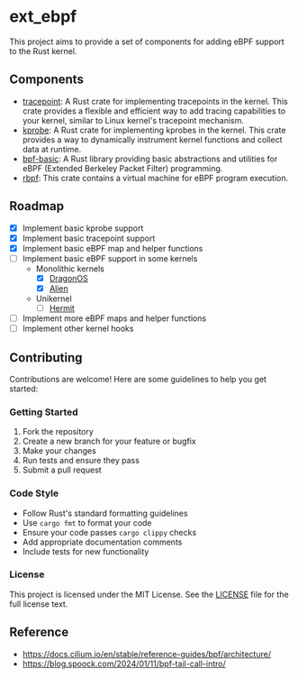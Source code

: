 # ext_ebpf

This project aims to provide a set of components for adding eBPF support to the Rust kernel.


## Components

- [tracepoint](tracepoint/): A Rust crate for implementing tracepoints in the kernel. This crate provides a flexible and efficient way to add tracing capabilities to your kernel, similar to Linux kernel's tracepoint mechanism.
- [kprobe](kprobe/): A Rust crate for implementing kprobes in the kernel. This crate provides a way to dynamically instrument kernel functions and collect data at runtime.
- [bpf-basic](bpf-basic/): A Rust library providing basic abstractions and utilities for eBPF (Extended Berkeley Packet Filter) programming.
- [rbpf](rbpf/): This crate contains a virtual machine for eBPF program execution.


## Roadmap
- [x] Implement basic kprobe support
- [x] Implement basic tracepoint support
- [x] Implement basic eBPF map and helper functions
- [ ] Implement basic eBPF support in some kernels 
    - Monolithic kernels
        - [x] [DragonOS](https://github.com/DragonOS-Community/DragonOS)
        - [x] [Alien](https://github.com/Godones/Alien)
    - Unikernel
        - [ ] [Hermit](https://github.com/hermit-os/kernel) 
- [ ] Implement more eBPF maps and helper functions
- [ ] Implement other kernel hooks

## Contributing

Contributions are welcome! Here are some guidelines to help you get started:

### Getting Started

1. Fork the repository
2. Create a new branch for your feature or bugfix
3. Make your changes
4. Run tests and ensure they pass
5. Submit a pull request

### Code Style

- Follow Rust's standard formatting guidelines
- Use `cargo fmt` to format your code
- Ensure your code passes `cargo clippy` checks
- Add appropriate documentation comments
- Include tests for new functionality

### License

This project is licensed under the MIT License. See the [LICENSE](LICENSE) file for the full license text.

## Reference
- https://docs.cilium.io/en/stable/reference-guides/bpf/architecture/
- https://blog.spoock.com/2024/01/11/bpf-tail-call-intro/